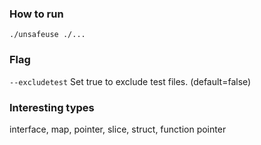 ### How to run

`./unsafeuse ./...`

### Flag
`--excludetest` Set true to exclude test files. (default=false)

### Interesting types
interface, map, pointer, slice, struct, function pointer
